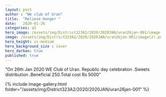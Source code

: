 ```yaml
---
layout: post
author : "We club of Uran"
title:  "Relieve Hunger "
date:   2020-01-26
categories: a2
hero_image: /assets/img/District323A2/2020/2020JAN/uran26jan-001/image(1).png
image: /assets/img/District323A2/2020/2020JAN/uran26jan-001/image(2).png
hero_height: is-medium
hero_background_size : cover
hero_darken: true
published: true
---
```


"On 26th Jan 2020 WE Club of Uran. Republic day celebration .Sweets distribution .Beneficial  250.Total cost  Rs 5000"

{% include image-gallery.html folder="/assets/img/District323A2/2020/2020JAN/uran26jan-001" %}